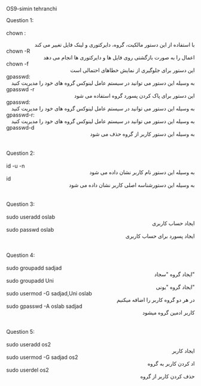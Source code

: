 OS9-simin tehranchi

Question 1:
<br>
<br>
chown :
<div dir="rtl">
 با استفاده از این دستور  مالکیت، گروه، دایرکتوری و لینک فایل تغییر می کند
</div>
chown -R
<div dir="rtl">
اعمال را به صورت بازگشتی روی فایل ها و دایرکتوری ها انجام می دهد
</div>
chown -f
<br>
<div dir="rtl">
   این دستور برای جلوگیری از نمایش خطاهای احتمالی است
</div>
gpasswd:
<div dir="rtl">
به وسیله این دستور می توانید در سیستم عامل لینوکس گروه های خود را مدیریت کنید
 </div>
 gpasswd -r
<div dir="rtl">
این دستور برای پاک کردن پسورد گروه استفاده می شود
 </div>
  gpasswd:
<div dir="rtl">
به وسیله این دستور می توانید در سیستم عامل لینوکس گروه های خود را مدیریت کنید
 </div>
  gpasswd-r:
<div dir="rtl">
به وسیله این دستور می توانید در سیستم عامل لینوکس گروه های خود را مدیریت کنید
 </div>
 gpasswd-d
  <div dir="rtl">
به وسیله این دستور کاربر از گروه حذف می شود
 </div>
 <br>
  <br>
Question 2:
<br>
<br>
id -u -n
<div dir="rtl">
به وسیله این دستور نام کاربر نشان داده می شود
</div>
id 
<div dir="rtl">
به وسیله این دستورشناسه اصلی کاربر نشان داده می شود
</div>
<br>
  <br>
Question 3:
<br>
<br>
sudo useradd oslab
<div dir="rtl">
ایجاد حساب کاربری
</div>
sudo passwd oslab
<div dir="rtl">
 ایجاد پسورد برای حساب کاربری 
</div>
  <br>
  <br>
Question 4:
<br>
<br>
sudo groupadd sadjad
<div dir="rtl">
  "ایجاد گروه "سجاد
</div>
sudo groupadd Uni
<div dir="rtl">
  "ایجاد گروه "یونی
</div>
sudo usermod -G sadjad,Uni oslab
<div dir="rtl">
  در هر دو گروه کاربر را اضافه میکنیم
</div>
sudo gpasswd -A oslab sadjad
<div dir="rtl">
  کاربر ادمین گروه میشود
</div>
<br>
<br>
Question 5:
<br>
<br>
sudo useradd os2
<div dir="rtl">
 ایجاد کاربر
</div>
sudo usermod -G sadjad os2
<div dir="rtl">
 اد کردن کاربر به گروه
</div>
sudo userdel os2
<div dir="rtl">
  حذف کردن کاربر از گروه
</div>
